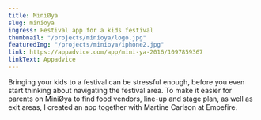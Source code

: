 ```yaml
---
title: MiniØya
slug: minioya
ingress: Festival app for a kids festival
thumbnail: "/projects/minioya/logo.jpg"
featuredImg: "/projects/minioya/iphone2.jpg"
link: https://appadvice.com/app/mini-ya-2016/1097859367
linkText: Appadvice
---
```


Bringing your kids to a festival can be stressful enough, before you even start thinking about navigating the festival area. To make it easier for parents on MiniØya to find food vendors, line-up and stage plan, as well as exit areas, I created an app together with Martine Carlson at Empefire.
